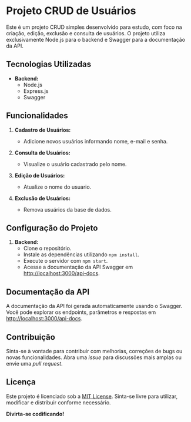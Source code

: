 # Projeto CRUD de Usuários

Este é um projeto CRUD simples desenvolvido para estudo, com foco na criação, edição, exclusão e consulta de usuários. O projeto utiliza exclusivamente Node.js para o backend e Swagger para a documentação da API.

## Tecnologias Utilizadas

- **Backend:**
  - Node.js
  - Express.js
  - Swagger

## Funcionalidades

1. **Cadastro de Usuários:**
   - Adicione novos usuários informando nome, e-mail e senha.

2. **Consulta de Usuários:**
   - Visualize o usuário cadastrado pelo nome.

3. **Edição de Usuários:**
   - Atualize o nome do usuario.

4. **Exclusão de Usuários:**
   - Remova usuários da base de dados.

## Configuração do Projeto

1. **Backend:**
   - Clone o repositório.
   - Instale as dependências utilizando `npm install`.
   - Execute o servidor com `npm start`.
   - Acesse a documentação da API Swagger em [http://localhost:3000/api-docs](http://localhost:3000/api-docs).

## Documentação da API

A documentação da API foi gerada automaticamente usando o Swagger. Você pode explorar os endpoints, parâmetros e respostas em [http://localhost:3000/api-docs](http://localhost:3000/api-docs).

## Contribuição

Sinta-se à vontade para contribuir com melhorias, correções de bugs ou novas funcionalidades. Abra uma *issue* para discussões mais amplas ou envie uma *pull request*.

## Licença

Este projeto é licenciado sob a [MIT License](LICENSE). Sinta-se livre para utilizar, modificar e distribuir conforme necessário.

**Divirta-se codificando!**

